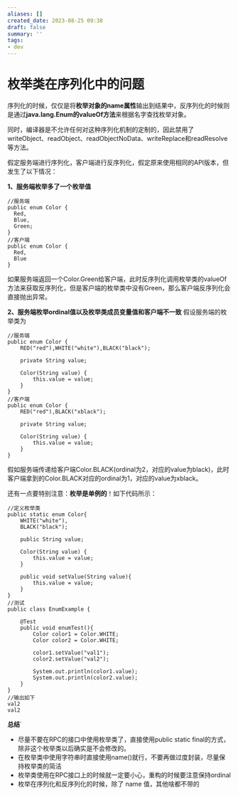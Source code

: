 ```yaml
---
aliases: []
created_date: 2023-08-25 09:38
draft: false
summary: ''
tags:
- dev
---
```


枚举类在序列化中的问题
===========

序列化的时候，仅仅是将**枚举对象的name属性**输出到结果中，反序列化的时候则是通过**java.lang.Enum的valueOf方法**来根据名字查找枚举对象。

同时，编译器是不允许任何对这种序列化机制的定制的，因此禁用了writeObject、readObject、readObjectNoData、writeReplace和readResolve等方法。

假定服务端进行序列化，客户端进行反序列化，假定原来使用相同的API版本，但发生了以下情况：

**1、服务端枚举多了一个枚举值**

```
//服务端
public enum Color {
  Red,
  Blue,
  Green;
}
//客户端
public enum Color {
  Red,
  Blue
}
```

如果服务端返回一个Color.Green给客户端，此时反序列化调用枚举类的valueOf方法来获取反序列化，但是客户端的枚举类中没有Green，那么客户端反序列化会直接抛出异常。

**2、服务端枚举ordinal值以及枚举类成员变量值和客户端不一致** 假设服务端的枚举类为

```
//服务端
public enum Color {
    RED("red"),WHITE("white"),BLACK("black");

    private String value;

    Color(String value) {
        this.value = value;
    }
}
//客户端
public enum Color {
    RED("red"),BLACK("xblack");

    private String value;

    Color(String value) {
        this.value = value;
    }
}
```

假如服务端传递给客户端Color.BLACK(ordinal为2，对应的value为black)，此时客户端拿到的Color.BLACK对应的ordinal为1，对应的value为xblack。

还有一点要特别注意：**枚举是单例的**！如下代码所示：

```
//定义枚举类
public static enum Color{
    WHITE("white"),
    BLACK("black");

    public String value;

    Color(String value) {
        this.value = value;
    }

    public void setValue(String value){
        this.value = value;
    }
}
//测试
public class EnumExample {

    @Test
    public void enumTest(){
        Color color1 = Color.WHITE;
        Color color2 = Color.WHITE;

        color1.setValue("val1");
        color2.setValue("val2");

        System.out.println(color1.value);
        System.out.println(color2.value);
    }
}
//输出如下
val2
val2
```

**总结**`

* 尽量不要在RPC的接口中使用枚举类了，直接使用public static final的方式，除非这个枚举类以后确实是不会修改的。
* 在枚举类中使用字符串时直接使用name()就行，不要再做过度封装，尽量保持枚举类的简洁
* 枚举类使用在RPC接口上的时候就一定要小心，重构的时候要注意保持ordinal
* 枚举在序列化和反序列化的时候，除了 name 值，其他啥都不带的